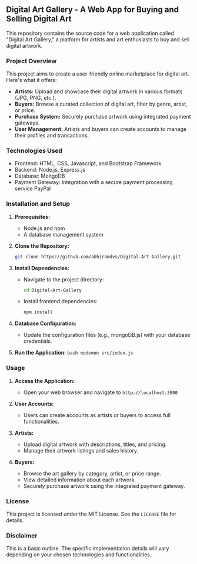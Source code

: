 ## Digital Art Gallery - A Web App for Buying and Selling Digital Art

This repository contains the source code for a web application called "Digital Art Gallery," a platform for artists and art enthusiasts to buy and sell digital artwork.

### Project Overview

This project aims to create a user-friendly online marketplace for digital art. Here's what it offers:

* **Artists:** Upload and showcase their digital artwork in various formats (JPG, PNG, etc.).
* **Buyers:** Browse a curated collection of digital art, filter by genre, artist, or price.
* **Purchase System:** Securely purchase artwork using integrated payment gateways.
* **User Management:** Artists and buyers can create accounts to manage their profiles and transactions.

### Technologies Used

* Frontend:  HTML, CSS, Javascript, and Bootstrap Framework
* Backend:  Node.js, Express.js
* Database:  MongoDB
* Payment Gateway: Integration with a secure payment processing service PayPal

### Installation and Setup

1. **Prerequisites:**
    * Node.js and npm
    * A database management system

2. **Clone the Repository:**
    ```bash
    git clone https://github.com/abhiramdvs/Digital-Art-Gallery.git
    ```

3. **Install Dependencies:**
    * Navigate to the project directory:
        ```bash
        cd Digital-Art-Gallery
        ```
    * Install frontend dependencies:
        ```bash
        npm install
        ```

4. **Database Configuration:**
    * Update the configuration files (e.g., mongoDB.js) with your database credentials.

5. **Run the Application:**
       ```bash
        nodemon src/index.js
        ```

### Usage

1. **Access the Application:**
    * Open your web browser and navigate to `http://localhost:3000`

2. **User Accounts:**
    * Users can create accounts as artists or buyers to access full functionalities.

3. **Artists:**
    * Upload digital artwork with descriptions, titles, and pricing.
    * Manage their artwork listings and sales history.

4. **Buyers:**
    * Browse the art gallery by category, artist, or price range.
    * View detailed information about each artwork.
    * Securely purchase artwork using the integrated payment gateway.


### License

This project is licensed under the MIT License. See the `LICENSE` file for details.

### Disclaimer

This is a basic outline. The specific implementation details will vary depending on your chosen technologies and functionalities. 
